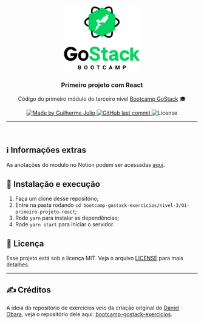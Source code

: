 <h1 align="center">
    <img alt="GoStack" src="../../.github/bootcamp-header.png" width="200px" />
</h1>

<h3 align="center">
  Primeiro projeto com React
</h3>

<p align="center">Código do primeiro módulo do terceiro nível <a href="https://rocketseat.com.br/bootcamp">Bootcamp GoStack</a> 🎓</p>

<p align="center">
  <a href="https://www.linkedin.com/in/guilhermejulio/">
    <img alt="Made by Guilherme Julio" src="https://img.shields.io/badge/made--by-Guilherme%20Julio-green">
  </a>
  
  <a href="https://github.com/guilhermejulio/gostack-exercicios/commits/master">
    <img alt="GitHub last commit" src="https://img.shields.io/github/last-commit/guilhermejulio/gostack-exercicios">
  </a>

  <img alt="License" src="https://img.shields.io/badge/license-MIT-%2304D361">	
	
</p>

<hr>
<br/>

   
## ℹ️ Informações extras

As anotações do modulo no Notion podem ser acessadas [aqui](https://www.notion.so/Primeiro-Projeto-com-React-e823ce10436a4855a03369f6caac8454).

## 🚀 Instalação e execução

1. Faça um clone desse repositório;
2. Entre na pasta rodando `cd bootcamp-gostack-exercicios/nivel-3/01-primeiro-projeto-react`;
3. Rode `yarn` para instalar as dependências;
4. Rode `yarn start` para iniciar o servidor.


## :memo: Licença

Esse projeto está sob a licença MIT. Veja o arquivo [LICENSE](LICENSE) para mais detalhes.

---

## :writing_hand: Créditos

A ideia do repositório de exercícios veio da criação original do [Daniel Obara](https://github.com/DanielObara), veja o repositório dele aqui: [bootcamp-gostack-exercicios](https://github.com/DanielObara/bootcamp-gostack-exercicios).
